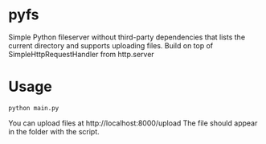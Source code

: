 pyfs
==================

Simple Python fileserver without third-party dependencies that lists the current directory and supports uploading files.
Build on top of SimpleHttpRequestHandler from http.server

# Usage

    python main.py

You can upload files at http://localhost:8000/upload
The file should appear in the folder with the script.
